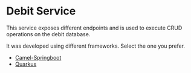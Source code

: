 # Debit Service

This service exposes different endpoints and is used to execute CRUD operations on the debit database.

It was developed using different frameworks. Select the one you prefer.

* [Camel-Springboot](camel-springboot/README.md)
* [Quarkus](quarkus/README.md)